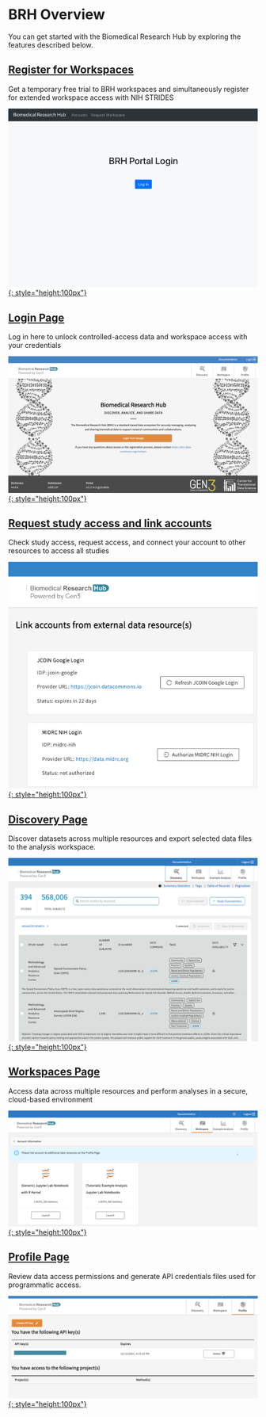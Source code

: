 # **BRH Overview**

You can get started with the Biomedical Research Hub by exploring the features described below.

## [**Register for Workspaces**][Register for workspaces]

Get a temporary free trial to BRH workspaces and simultaneously register for extended workspace access with NIH STRIDES

[![Screenshot of STRIDES portal login][img wksp register]{: style="height:100px"}][Register for workspaces]

## [**Login Page**][Login page]

Log in here to unlock controlled-access data and workspace access with your credentials

[![Screenshot of Login page][img login]{: style="height:100px"}][Login page]

## [**Request study access and link accounts**][Request study access]

Check study access, request access, and connect your account to other resources to access all studies

[![Screenshot showing you can link your BRH credentials to credentials for external data resources][img req access]{: style="height:100px"}][Request study access]

## [**Discovery Page**][Discovery page]

Discover datasets across multiple resources and export selected data files to the analysis workspace.

[![Screenshot of discovery page][img discovery]{: style="height:100px"}][Discovery page]

## [**Workspaces Page**][Workspaces page]

Access data across multiple resources and perform analyses in a secure, cloud-based environment

[![Screenshot of Workspaces page][img workspaces]{: style="height:100px"}][Workspaces page]

## [**Profile Page**][Profile page]

Review data access permissions and generate API credentials files used for programmatic access.

[![Screenshot of profile page showing active API keys and project access][img profile]{: style="height:100px"}][Profile Page]

<!-- Links and Images -->
[Register for workspaces]: 05-workspace_registration.md
[Login page]: 06-loginoverview.md
[Request study access]: 07-how_to_check_request_access.md
[Discovery page]: 08-discovery_page.md
[Workspaces page]: 09-workspace_page.md
[Profile page]: 10-profile_page.md
[img wksp register]: ./img/brh-portal-login-strides.png
[img login]: ./img/brh-login.png
[img req access]: ./img/profile_login_other_commons.png
[img discovery]: ./img/grid_discovery_color_080322.png
[img workspaces]: ./img/workspace_flavors_080322.png
[img profile]: ./img/profile_access.png
[BRH Platform]: https://brh.data-commons.org/
[Gen3.org]: https://gen3.org/
[img BRH logo]: ./img/brh-logo.png
[img Gen3 logo]: ./img/gen3blue.png
